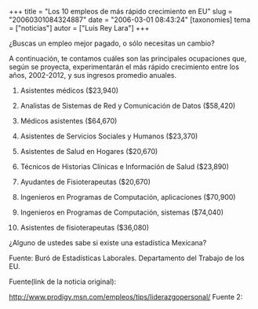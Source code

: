 +++
title = "Los 10 empleos de más rápido crecimiento en EU"
slug = "20060301084324887"
date = "2006-03-01 08:43:24"
[taxonomies]
tema = ["noticias"]
autor = ["Luis Rey Lara"]
+++

¿Buscas un empleo mejor pagado, o sólo necesitas un cambio?

A continuación, te contamos cuáles son las principales ocupaciones que,
según se proyecta, experimentarán el más rápido crecimiento entre los
años, 2002-2012, y sus ingresos promedio anuales.

<!-- more -->
1.  Asistentes médicos ($23,940)

2.  Analistas de Sistemas de Red y Comunicación de Datos ($58,420)

3.  Médicos asistentes ($64,670)

4.  Asistentes de Servicios Sociales y Humanos ($23,370)

5.  Asistentes de Salud en Hogares ($20,670)

6.  Técnicos de Historias Clínicas e Información de Salud ($23,890)

7.  Ayudantes de Fisioterapeutas ($20,670)

8.  Ingenieros en Programas de Computación, aplicaciones ($70,900)

9.  Ingenieros en Programas de Computación, sistemas ($74,040)

10. Asistentes de fisioterapeutas ($36,080)

¿Alguno de ustedes sabe si existe una estadística Mexicana?

Fuente: Buró de Estadísticas Laborales. Departamento del Trabajo de los
EU.

Fuente(link de la noticia original):

<a href="http://www.prodigy.msn.com/empleos/tips/liderazgopersonal/">http://www.prodigy.msn.com/empleos/tips/liderazgopersonal/</a>
Fuente 2:

